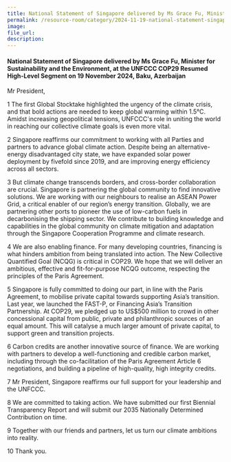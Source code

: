 ```yaml
---
title: National Statement of Singapore delivered by Ms Grace Fu, Minister for Sustainability and the Environment, at the UNFCCC COP29 Resumed High-Level Segment on 19 November 2024, Baku, Azerbaijan
permalink: /resource-room/category/2024-11-19-national-statement-singapore-UNFCCC-COP29
image: 
file_url:
description:
---
```

#### National Statement of Singapore delivered by Ms Grace Fu, Minister for Sustainability and the Environment, at the UNFCCC COP29 Resumed High-Level Segment on 19 November 2024, Baku, Azerbaijan


Mr President,

1 The first Global Stocktake highlighted the urgency of the climate crisis, and that bold actions are needed to keep global warming within 1.5°C. Amidst increasing geopolitical tensions, UNFCCC's role in uniting the world in reaching our collective climate goals is even more vital.

2 Singapore reaffirms our commitment to working with all Parties and partners to advance global climate action. Despite being an alternative-energy disadvantaged city state, we have expanded solar power deployment by fivefold since 2019, and are improving energy efficiency across all sectors.

3 But climate change transcends borders, and cross-border collaboration are crucial. Singapore is partnering the global community to find innovative solutions. We are working with our neighbours to realise an ASEAN Power Grid, a critical enabler of our region’s energy transition. Globally, we are partnering other ports to pioneer the use of low-carbon fuels in decarbonising the shipping sector. We contribute to building knowledge and capabilities in the global community on climate mitigation and adaptation through the Singapore Cooperation Programme and climate research.

4 We are also enabling finance. For many developing countries, financing is what hinders ambition from being translated into action. The New Collective Quantified Goal (NCQG) is critical in COP29. We hope that we will deliver an ambitious, effective and fit-for-purpose NCQG outcome, respecting the principles of the Paris Agreement.

5 Singapore is fully committed to doing our part, in line with the Paris Agreement, to mobilise private capital towards supporting Asia’s transition. Last year, we launched the FAST-P, or Financing Asia’s Transition Partnership. At COP29, we pledged up to US$500 million to crowd in other concessional capital from public, private and philanthropic sources of an equal amount. This will catalyse a much larger amount of private capital, to support green and transition projects. 

6 Carbon credits are another innovative source of finance. We are working with partners to develop a well-functioning and credible carbon market, including through the co-facilitation of the Paris Agreement Article 6 negotiations, and building a pipeline of high-quality, high integrity credits.

7 Mr President, Singapore reaffirms our full support for your leadership and the UNFCCC. 

8 We are committed to taking action. We have submitted our first Biennial Transparency Report and will submit our 2035 Nationally Determined Contribution on time.

9 Together with our friends and partners, let us turn our climate ambitions into reality.

10 Thank you.
